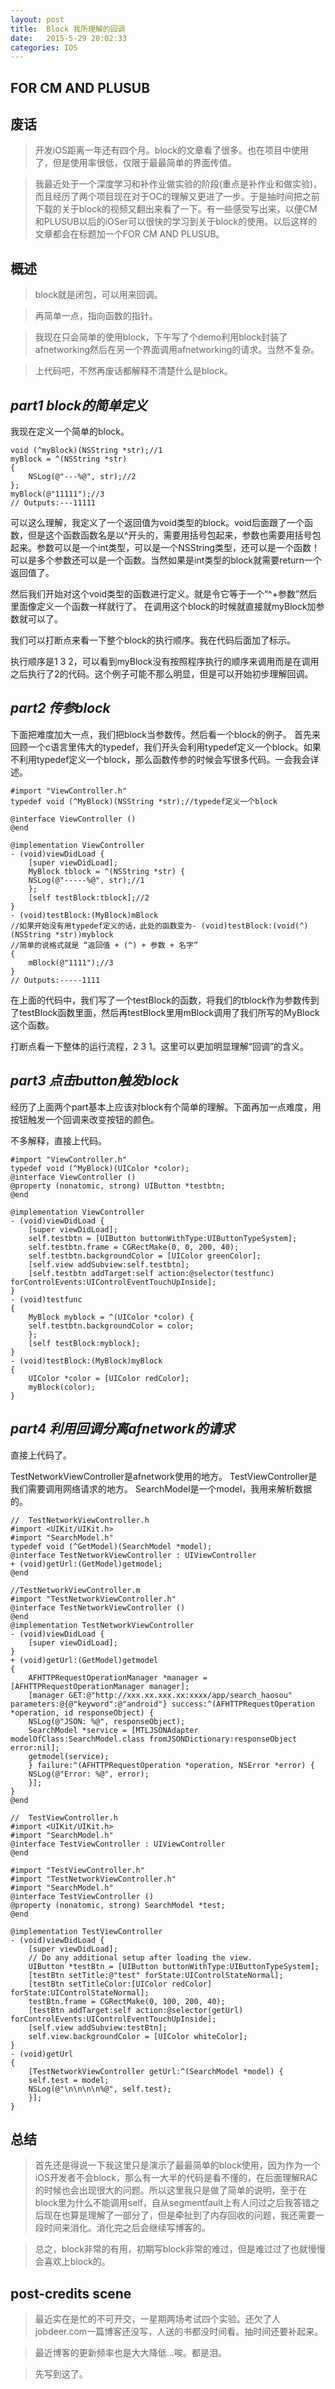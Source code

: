 ```yaml
---
layout: post
title:  Block 我所理解的回调
date:   2015-5-29 20:02:33
categories: IOS
---
```


FOR CM AND PLUSUB
---

##  废话
>开发iOS距离一年还有四个月。block的文章看了很多。也在项目中使用了，但是使用率很低，仅限于最最简单的界面传值。

>我最近处于一个深度学习和补作业做实验的阶段(重点是补作业和做实验)，而且经历了两个项目现在对于OC的理解又更进了一步。于是抽时间把之前下载的关于block的视频又翻出来看了一下。有一些感受写出来，以便CM和PLUSUB以后的iOSer可以很快的学习到关于block的使用。以后这样的文章都会在标题加一个FOR CM AND PLUSUB。


##  概述
>block就是闭包，可以用来回调。

>再简单一点，指向函数的指针。

>我现在只会简单的使用block，下午写了个demo利用block封装了afnetworking然后在另一个界面调用afnetworking的请求。当然不复杂。

>上代码吧，不然再废话都解释不清楚什么是block。

##  _part1 block的简单定义_
我现在定义一个简单的block。

    void (^myBlock)(NSString *str);//1
    myBlock = ^(NSString *str)
    {
        NSLog(@"---%@", str);//2
    };
    myBlock(@"11111");//3
    // Outputs:---11111

可以这么理解，我定义了一个返回值为void类型的block。void后面跟了一个函数，但是这个函数函数名是以^开头的，需要用括号包起来，参数也需要用括号包起来。参数可以是一个int类型，可以是一个NSString类型，还可以是一个函数！可以是多个参数还可以是一个函数。当然如果是int类型的block就需要return一个返回值了。

然后我们开始对这个void类型的函数进行定义。就是令它等于一个“^+参数”然后里面像定义一个函数一样就行了。
在调用这个block的时候就直接就myBlock加参数就可以了。

我们可以打断点来看一下整个block的执行顺序。我在代码后面加了标示。

执行顺序是1 3 2，可以看到myBlock没有按照程序执行的顺序来调用而是在调用之后执行了2的代码。这个例子可能不那么明显，但是可以开始初步理解回调。

##  _part2 传参block_
下面把难度加大一点，我们把block当参数传。然后看一个block的例子。
首先来回顾一个c语言里伟大的typedef，我们开头会利用typedef定义一个block。如果不利用typedef定义一个block，那么函数传参的时候会写很多代码。一会我会详述。

	#import "ViewController.h"
	typedef void (^MyBlock)(NSString *str);//typedef定义一个block

	@interface ViewController ()
	@end

	@implementation ViewController
	- (void)viewDidLoad {
	    [super viewDidLoad];
	    MyBlock tblock = ^(NSString *str) {
		NSLog(@"-----%@", str);//1
	    };
	    [self testBlock:tblock];//2
	}
	- (void)testBlock:(MyBlock)mBlock
	//如果开始没有用typedef定义的话，此处的函数变为- (void)testBlock:(void(^)(NSString *str))myblock
	//简单的说格式就是 “返回值 + (^) + 参数 + 名字”
	{
	    mBlock(@"1111");//3
	}
	// Outputs:-----1111

在上面的代码中，我们写了一个testBlock的函数，将我们的tblock作为参数传到了testBlock函数里面，然后再testBlock里用mBlock调用了我们所写的MyBlock这个函数。

打断点看一下整体的运行流程，2 3 1。这里可以更加明显理解“回调”的含义。

##  _part3 点击button触发block_
经历了上面两个part基本上应该对block有个简单的理解。下面再加一点难度，用按钮触发一个回调来改变按钮的颜色。

不多解释，直接上代码。

	#import "ViewController.h"
	typedef void (^MyBlock)(UIColor *color);
	@interface ViewController ()
	@property (nonatomic, strong) UIButton *testbtn;
	@end

	@implementation ViewController
	- (void)viewDidLoad {
	    [super viewDidLoad];
	    self.testbtn = [UIButton buttonWithType:UIButtonTypeSystem];
	    self.testbtn.frame = CGRectMake(0, 0, 200, 40);
	    self.testbtn.backgroundColor = [UIColor greenColor];
	    [self.view addSubview:self.testbtn];
	    [self.testbtn addTarget:self action:@selector(testfunc) forControlEvents:UIControlEventTouchUpInside];
	}
	- (void)testfunc
	{
	    MyBlock myblock = ^(UIColor *color) {
		self.testbtn.backgroundColor = color;
	    };
	    [self testBlock:myblock];
	}
	- (void)testBlock:(MyBlock)myBlock
	{
	    UIColor *color = [UIColor redColor];
	    myBlock(color);
	}

##  _part4 利用回调分离afnetwork的请求_
直接上代码了。

TestNetworkViewController是afnetwork使用的地方。
TestViewController是我们需要调用网络请求的地方。
SearchModel是一个model，我用来解析数据的。

	//  TestNetworkViewController.h
	#import <UIKit/UIKit.h>
	#import "SearchModel.h"
	typedef void (^GetModel)(SearchModel *model);
	@interface TestNetworkViewController : UIViewController
	+ (void)getUrl:(GetModel)getmodel;
	@end

	//TestNetworkViewController.m
	#import "TestNetworkViewController.h"
	@interface TestNetworkViewController ()
	@end
	@implementation TestNetworkViewController
	- (void)viewDidLoad {
	    [super viewDidLoad];
	}
	+ (void)getUrl:(GetModel)getmodel
	{
	    AFHTTPRequestOperationManager *manager = [AFHTTPRequestOperationManager manager];
	    [manager GET:@"http://xxx.xx.xxx.xx:xxxx/app/search_haosou" parameters:@{@"keyword":@"android"} success:^(AFHTTPRequestOperation *operation, id responseObject) {
		NSLog(@"JSON: %@", responseObject);
		SearchModel *service = [MTLJSONAdapter modelOfClass:SearchModel.class fromJSONDictionary:responseObject error:nil];
		getmodel(service);
	    } failure:^(AFHTTPRequestOperation *operation, NSError *error) {
		NSLog(@"Error: %@", error);
	    }];
	}
	@end

	//  TestViewController.h
	#import <UIKit/UIKit.h>
	#import "SearchModel.h"
	@interface TestViewController : UIViewController
	@end

	#import "TestViewController.h"
	#import "TestNetworkViewController.h"
	#import "SearchModel.h"
	@interface TestViewController ()
	@property (nonatomic, strong) SearchModel *test;
	@end

	@implementation TestViewController
	- (void)viewDidLoad {
	    [super viewDidLoad];
	    // Do any additional setup after loading the view.
	    UIButton *testBtn = [UIButton buttonWithType:UIButtonTypeSystem];
	    [testBtn setTitle:@"test" forState:UIControlStateNormal];
	    [testBtn setTitleColor:[UIColor redColor] forState:UIControlStateNormal];
	    testBtn.frame = CGRectMake(0, 100, 200, 40);
	    [testBtn addTarget:self action:@selector(getUrl) forControlEvents:UIControlEventTouchUpInside];
	    [self.view addSubview:testBtn];
	    self.view.backgroundColor = [UIColor whiteColor];
	}
	- (void)getUrl
	{
	    [TestNetworkViewController getUrl:^(SearchModel *model) {
		self.test = model;
		NSLog(@"\n\n\n\n%@", self.test);
	    }];
	}
	

##  总结
> 首先还是得说一下我这里只是演示了最最简单的block使用，因为作为一个iOS开发者不会block，那么有一大半的代码是看不懂的，在后面理解RAC的时候也会出现很大的问题。所以这里我只是做了简单的说明，至于在block里为什么不能调用self，自从segmentfault上有人问过之后我答错之后现在也算是理解了一部分了，但是牵扯到了内存回收的问题，我还需要一段时间来消化。消化完之后会继续写博客的。

> 总之，block非常的有用，初期写block非常的难过，但是难过过了也就慢慢会喜欢上block的。

##  post-credits scene
> 最近实在是忙的不可开交，一星期两场考试四个实验。还欠了人jobdeer.com一篇博客还没写，人送的书都没时间看。抽时间还要补起来。

> 最近博客的更新频率也是大大降低...唉。都是泪。

> 先写到这了。
